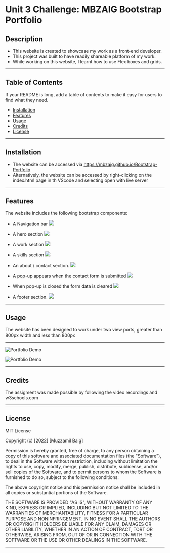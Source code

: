# Unit 3 Challenge: MBZAIG Bootstrap Portfolio

## Description

- This website is created to showcase my work as a front-end developer.
- This project was built to have readily shareable platform of my work.
- While working on this website, I learnt how to use Flex boxes and grids.

---
## Table of Contents 

If your README is long, add a table of contents to make it easy for users to find what they need.

- [Installation](#installation)
- [Features](#Features)
- [Usage](#usage)
- [Credits](#credits)
- [License](#license)

---
## Installation

- The website can be accessed via https://mbzaig.github.io/Bootstrap-Portfolio
- Alternatively, the website can be accessed by right-clicking on the index.html page in th VScode and selecting open with live server

---
## Features 


   The website includes the following bootstrap components:

  - A Navigation bar  ![](https://img.shields.io/badge/Status%20---100%25-brightgreen)

 - A hero section  ![](https://img.shields.io/badge/Status%20---100%25-brightgreen)

 - A work section ![](https://img.shields.io/badge/Status%20---100%25-brightgreen)

 - A skills section ![](https://img.shields.io/badge/Status%20---100%25-brightgreen)

 - An about / contact section. ![](https://img.shields.io/badge/Status%20---100%25-brightgreen)

 - A pop-up appears when the contact form is submitted ![](https://img.shields.io/badge/Status%20---100%25-brightgreen)

 - When pop-up is closed the form data is cleared  ![](https://img.shields.io/badge/Status%20---100%25-brightgreen)
    
 - A footer section.  ![](https://img.shields.io/badge/Status%20---100%25-brightgreen)
    

     

---
## Usage


The website has been designed to work under two view ports, greater than 800px width and less than 800px

---
    
![Portfolio Demo](/images/Demo-Standard.gif) 

![Portfolio Demo](/images/Demo-Mobile.gif) 

---
## Credits

The assigment was made possible by following the video recordings and w3schools.com

---
## License

MIT License

Copyright (c) [2022] [Muzzamil Baig]

Permission is hereby granted, free of charge, to any person obtaining a copy
of this software and associated documentation files (the "Software"), to deal
in the Software without restriction, including without limitation the rights
to use, copy, modify, merge, publish, distribute, sublicense, and/or sell
copies of the Software, and to permit persons to whom the Software is
furnished to do so, subject to the following conditions:

The above copyright notice and this permission notice shall be included in all
copies or substantial portions of the Software.

THE SOFTWARE IS PROVIDED "AS IS", WITHOUT WARRANTY OF ANY KIND, EXPRESS OR
IMPLIED, INCLUDING BUT NOT LIMITED TO THE WARRANTIES OF MERCHANTABILITY,
FITNESS FOR A PARTICULAR PURPOSE AND NONINFRINGEMENT. IN NO EVENT SHALL THE
AUTHORS OR COPYRIGHT HOLDERS BE LIABLE FOR ANY CLAIM, DAMAGES OR OTHER
LIABILITY, WHETHER IN AN ACTION OF CONTRACT, TORT OR OTHERWISE, ARISING FROM,
OUT OF OR IN CONNECTION WITH THE SOFTWARE OR THE USE OR OTHER DEALINGS IN THE
SOFTWARE.

---


